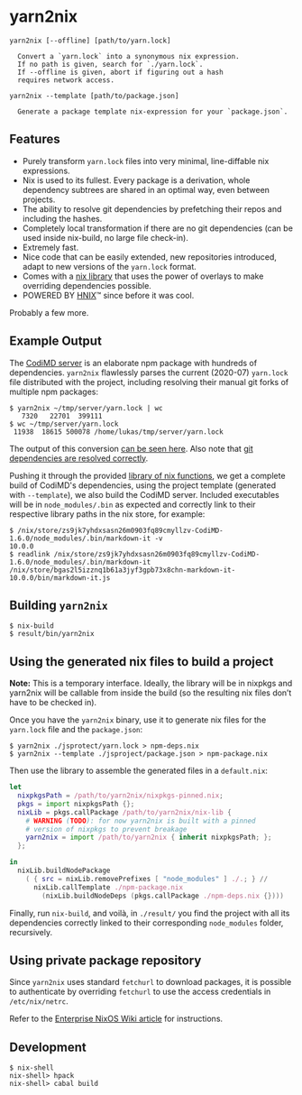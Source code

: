 # yarn2nix

```
yarn2nix [--offline] [path/to/yarn.lock]

  Convert a `yarn.lock` into a synonymous nix expression.
  If no path is given, search for `./yarn.lock`.
  If --offline is given, abort if figuring out a hash
  requires network access.

yarn2nix --template [path/to/package.json]

  Generate a package template nix-expression for your `package.json`.
```

## Features

- Purely transform `yarn.lock` files into very minimal, line-diffable nix expressions.
- Nix is used to its fullest. Every package is a derivation, whole dependency
  subtrees are shared in an optimal way, even between projects.
- The ability to resolve git dependencies by prefetching their repos and including the hashes.
- Completely local transformation if there are no git dependencies (can be used inside nix-build, no large file check-in).
- Extremely fast.
- Nice code that can be easily extended, new repositories introduced, adapt to new versions of the `yarn.lock` format.
- Comes with a [nix library][nix-lib] that uses the power of overlays to make overriding dependencies possible.
- POWERED BY [HNIX](https://github.com/haskell-nix/hnix)™ since before it was cool.

Probably a few more.

## Example Output

The [CodiMD server](https://github.com/codimd/server) is an elaborate npm package with hundreds of
dependencies. `yarn2nix` flawlessly parses the current (2020-07) `yarn.lock`
file distributed with the project, including resolving their manual git forks of
multiple npm packages:

```
$ yarn2nix ~/tmp/server/yarn.lock | wc
   7320   22701  399111
$ wc ~/tmp/server/yarn.lock
 11938  18615 500078 /home/lukas/tmp/server/yarn.lock
```

The output of this conversion [can be seen
here](https://gist.github.com/sternenseemann/0c253305350b2406e38c700b840869f2). Also
note that [git dependencies are resolved
correctly](https://gist.github.com/sternenseemann/0c253305350b2406e38c700b840869f2#file-codimd-dependencies-nix-L2086-L2087).

Pushing it through the provided [library of nix
functions][nix-lib], we get a complete build of CodiMD's
dependencies, using the project template (generated with `--template`), we also
build the CodiMD server. Included executables will be in `node_modules/.bin` as expected and
correctly link to their respective library paths in the nix store, for example:

```
$ /nix/store/zs9jk7yhdxsasn26m0903fq89cmyllzv-CodiMD-1.6.0/node_modules/.bin/markdown-it -v
10.0.0
$ readlink /nix/store/zs9jk7yhdxsasn26m0903fq89cmyllzv-CodiMD-1.6.0/node_modules/.bin/markdown-it
/nix/store/bgas2l5izznq1b61a3jyf3gpb73x8chn-markdown-it-10.0.0/bin/markdown-it.js
```

[nix-lib]: ./nix-lib/default.nix

## Building `yarn2nix`

```
$ nix-build
$ result/bin/yarn2nix
```

## Using the generated nix files to build a project

**Note:** This is a temporary interface. Ideally, the library will be in nixpkgs
and yarn2nix will be callable from inside the build (so the resulting nix files
don’t have to be checked in).

Once you have the `yarn2nix` binary, use it to generate nix files for the
`yarn.lock` file and the `package.json`:

```shell
$ yarn2nix ./jsprotect/yarn.lock > npm-deps.nix
$ yarn2nix --template ./jsproject/package.json > npm-package.nix
```

Then use the library to assemble the generated files in a `default.nix`:

```nix
let
  nixpkgsPath = /path/to/yarn2nix/nixpkgs-pinned.nix;
  pkgs = import nixpkgsPath {};
  nixLib = pkgs.callPackage /path/to/yarn2nix/nix-lib {
    # WARNING (TODO): for now yarn2nix is built with a pinned
    # version of nixpkgs to prevent breakage
    yarn2nix = import /path/to/yarn2nix { inherit nixpkgsPath; };
  };

in
  nixLib.buildNodePackage
    ( { src = nixLib.removePrefixes [ "node_modules" ] ./.; } //
      nixLib.callTemplate ./npm-package.nix
        (nixLib.buildNodeDeps (pkgs.callPackage ./npm-deps.nix {})))
```

Finally, run `nix-build`, and voilà, in `./result/` you find the project with
all its dependencies correctly linked to their corresponding `node_modules`
folder, recursively.

## Using private package repository

Since `yarn2nix` uses standard `fetchurl` to download packages,
it is possible to authenticate by overriding `fetchurl`
to use the access credentials in `/etc/nix/netrc`.

Refer to the [Enterprise NixOS Wiki article](https://nixos.wiki/wiki/Enterprise)
for instructions.

## Development

```
$ nix-shell
nix-shell> hpack
nix-shell> cabal build
```
